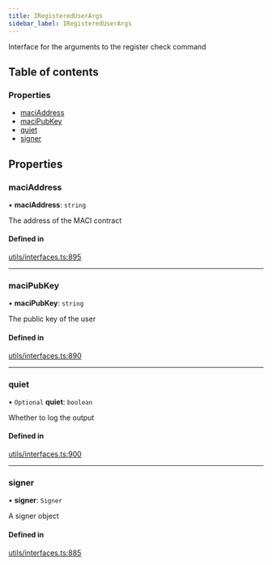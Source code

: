 ```yaml
---
title: IRegisteredUserArgs
sidebar_label: IRegisteredUserArgs
---
```


Interface for the arguments to the register check command

## Table of contents

### Properties

- [maciAddress](IRegisteredUserArgs.md#maciaddress)
- [maciPubKey](IRegisteredUserArgs.md#macipubkey)
- [quiet](IRegisteredUserArgs.md#quiet)
- [signer](IRegisteredUserArgs.md#signer)

## Properties

### maciAddress

• **maciAddress**: `string`

The address of the MACI contract

#### Defined in

[utils/interfaces.ts:895](https://github.com/privacy-scaling-explorations/maci/blob/6a905de08/cli/ts/utils/interfaces.ts#L895)

---

### maciPubKey

• **maciPubKey**: `string`

The public key of the user

#### Defined in

[utils/interfaces.ts:890](https://github.com/privacy-scaling-explorations/maci/blob/6a905de08/cli/ts/utils/interfaces.ts#L890)

---

### quiet

• `Optional` **quiet**: `boolean`

Whether to log the output

#### Defined in

[utils/interfaces.ts:900](https://github.com/privacy-scaling-explorations/maci/blob/6a905de08/cli/ts/utils/interfaces.ts#L900)

---

### signer

• **signer**: `Signer`

A signer object

#### Defined in

[utils/interfaces.ts:885](https://github.com/privacy-scaling-explorations/maci/blob/6a905de08/cli/ts/utils/interfaces.ts#L885)
